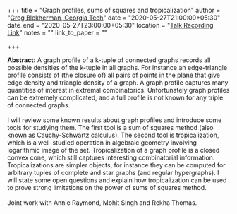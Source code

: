 +++
title = "Graph profiles, sums of squares and tropicalization"
author = "<a href="https://sites.google.com/site/grrigg/" target="_blank">Greg Blekherman, Georgia Tech</a>"
date = "2020-05-27T21:00:00+05:30"
date_end = "2020-05-27T23:00:00+05:30"
location = "<a href="https://bluejeans.com/s/Jjshg/" target="_blank" >Talk Recording Link</a>"
notes = ""
link_to_paper = ""

+++

<b>Abstract:</b>
A graph profile of a k-tuple of connected graphs records all possible densities of the k-tuple in all graphs.
For instance an edge-triangle profile consists of (the closure of) all pairs of points in the plane that give edge
density and triangle density of a graph. A graph profile captures many quantities of interest in extremal combinatorics.
Unfortunately graph profiles can be extremely complicated, and a full profile is not known for any triple of
connected graphs.
<br><br>
I will review some known results about graph profiles and introduce some tools for studying them. The first tool is a
sum of squares method (also known as Cauchy-Schwartz calculus). The second tool is tropicalization, which is a
well-studied operation in algebraic geometry involving logarithmic image of the set. Tropicalization of a graph profile
is a closed convex cone, which still captures interesting combinatorial information. Tropicalizations are simpler objects,
for instance they can be computed for arbitrary tuples of complete and star graphs (and regular hypergraphs).
I will state some open questions and explain how tropicalization can be used to prove strong limitations on the
power of sums of squares method.
<br><br>
Joint work with Annie Raymond, Mohit Singh and Rekha Thomas.